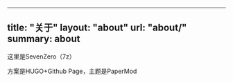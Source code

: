 
---
title: "关于"
layout: "about"
url: "about/"
summary: about
---

这里是SevenZero（7z）

方案是HUGO+Github Page，主题是PaperMod

